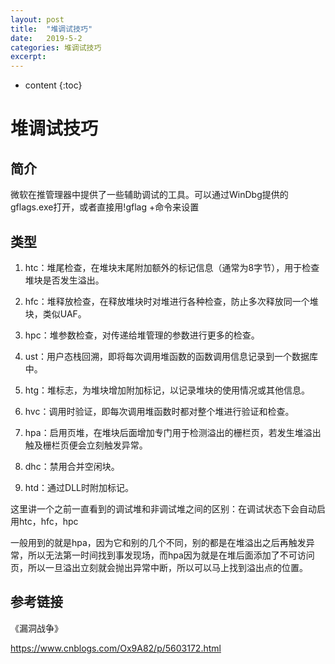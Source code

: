 ```yaml
---
layout: post
title:  "堆调试技巧"
date:   2019-5-2
categories: 堆调试技巧
excerpt: 
---
```


* content
{:toc}



# **堆调试技巧**

## **简介**

微软在推管理器中提供了一些辅助调试的工具。可以通过WinDbg提供的gflags.exe打开，或者直接用!gflag +命令来设置

## **类型**

1.  htc：堆尾检查，在堆块末尾附加额外的标记信息（通常为8字节），用于检查堆块是否发生溢出。

2.  hfc：堆释放检查，在释放堆块时对堆进行各种检查，防止多次释放同一个堆块，类似UAF。

3.  hpc：堆参数检查，对传递给堆管理的参数进行更多的检查。

4.  ust：用户态栈回溯，即将每次调用堆函数的函数调用信息记录到一个数据库中。

5.  htg：堆标志，为堆块增加附加标记，以记录堆块的使用情况或其他信息。

6.  hvc：调用时验证，即每次调用堆函数时都对整个堆进行验证和检查。

7.  hpa：启用页堆，在堆块后面增加专门用于检测溢出的栅栏页，若发生堆溢出触及栅栏页便会立刻触发异常。

8.  dhc：禁用合并空闲块。

9.  htd：通过DLL时附加标记。

这里讲一个之前一直看到的调试堆和非调试堆之间的区别：在调试状态下会自动启用htc，hfc，hpc

一般用到的就是hpa，因为它和别的几个不同，别的都是在堆溢出之后再触发异常，所以无法第一时间找到事发现场，而hpa因为就是在堆后面添加了不可访问页，所以一旦溢出立刻就会抛出异常中断，所以可以马上找到溢出点的位置。

## **参考链接**

《漏洞战争》

<https://www.cnblogs.com/Ox9A82/p/5603172.html>
